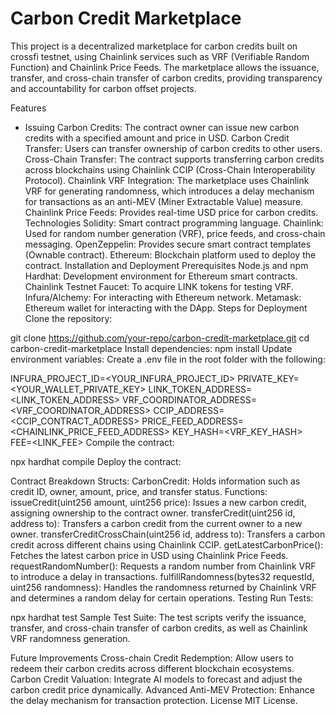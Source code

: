 # Carbon Credit Marketplace
This project is a decentralized marketplace for carbon credits built on crossfi testnet, using Chainlink services such as VRF (Verifiable Random Function) and Chainlink Price Feeds. The marketplace allows the issuance, transfer, and cross-chain transfer of carbon credits, providing transparency and accountability for carbon offset projects.

Features
- Issuing Carbon Credits: The contract owner can issue new carbon credits with a specified amount and price in USD.
Carbon Credit Transfer: Users can transfer ownership of carbon credits to other users.
Cross-Chain Transfer: The contract supports transferring carbon credits across blockchains using Chainlink CCIP (Cross-Chain Interoperability Protocol).
Chainlink VRF Integration: The marketplace uses Chainlink VRF for generating randomness, which introduces a delay mechanism for transactions as an anti-MEV (Miner Extractable Value) measure.
Chainlink Price Feeds: Provides real-time USD price for carbon credits.
Technologies
Solidity: Smart contract programming language.
Chainlink: Used for random number generation (VRF), price feeds, and cross-chain messaging.
OpenZeppelin: Provides secure smart contract templates (Ownable contract).
Ethereum: Blockchain platform used to deploy the contract.
Installation and Deployment
Prerequisites
Node.js and npm
Hardhat: Development environment for Ethereum smart contracts.
Chainlink Testnet Faucet: To acquire LINK tokens for testing VRF.
Infura/Alchemy: For interacting with Ethereum network.
Metamask: Ethereum wallet for interacting with the DApp.
Steps for Deployment
Clone the repository:

git clone https://github.com/your-repo/carbon-credit-marketplace.git
cd carbon-credit-marketplace
Install dependencies:
npm install
Update environment variables: Create a .env file in the root folder with the following:

INFURA_PROJECT_ID=<YOUR_INFURA_PROJECT_ID>
PRIVATE_KEY=<YOUR_WALLET_PRIVATE_KEY>
LINK_TOKEN_ADDRESS=<LINK_TOKEN_ADDRESS>
VRF_COORDINATOR_ADDRESS=<VRF_COORDINATOR_ADDRESS>
CCIP_ADDRESS=<CCIP_CONTRACT_ADDRESS>
PRICE_FEED_ADDRESS=<CHAINLINK_PRICE_FEED_ADDRESS>
KEY_HASH=<VRF_KEY_HASH>
FEE=<LINK_FEE>
Compile the contract:

npx hardhat compile
Deploy the contract:


Contract Breakdown
Structs:
CarbonCredit: Holds information such as credit ID, owner, amount, price, and transfer status.
Functions:
issueCredit(uint256 amount, uint256 price): Issues a new carbon credit, assigning ownership to the contract owner.
transferCredit(uint256 id, address to): Transfers a carbon credit from the current owner to a new owner.
transferCreditCrossChain(uint256 id, address to): Transfers a carbon credit across different chains using Chainlink CCIP.
getLatestCarbonPrice(): Fetches the latest carbon price in USD using Chainlink Price Feeds.
requestRandomNumber(): Requests a random number from Chainlink VRF to introduce a delay in transactions.
fulfillRandomness(bytes32 requestId, uint256 randomness): Handles the randomness returned by Chainlink VRF and determines a random delay for certain operations.
Testing
Run Tests:

npx hardhat test
Sample Test Suite: The test scripts verify the issuance, transfer, and cross-chain transfer of carbon credits, as well as Chainlink VRF randomness generation.

Future Improvements
Cross-chain Credit Redemption: Allow users to redeem their carbon credits across different blockchain ecosystems.
Carbon Credit Valuation: Integrate AI models to forecast and adjust the carbon credit price dynamically.
Advanced Anti-MEV Protection: Enhance the delay mechanism for transaction protection.
License
MIT License.

